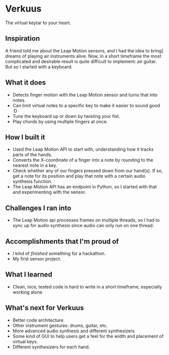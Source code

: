 # Verkuus

The virtual keytar to your heart.

## Inspiration
A friend told me about the Leap Motion sensors, and I had the idea to bring]
dreams of playing air instruments alive. Now, in a short timeframe the most
complicated and desirable result is quite difficult to implement: air guitar.
But so I started with a keyboard.

## What it does
 - Detects finger motion with the Leap Motion sensor and turns that into notes.
 - Can limit virtual notes to a specific key to make it easier to sound good :D
 - Tune the keyboard up or down by twisting your fist.
 - Play chords by using multiple fingers at once.

## How I built it
 - Used the Leap Motion API to start with, understanding how it tracks parts of the hands.
 - Converts the X-coordinate of a finger into a note by rounding to the nearest note in a key.
 - Check whether any of our fingers pressed down from our hand(s). If so, get a note for its position and play that note with a certain audio synthesis function.
 - The Leap Motion API has an endpoint in Python, so I started with that and experimenting with the sensor.

## Challenges I ran into
 - The Leap Motion api processes frames on multiple threads, so I had to sync up for audio synthesis since audio can only run on one thread.

## Accomplishments that I'm proud of
 - I kind of _finished_ something for a hackathon.
 - My first sensor project.

## What I learned
 - Clean, nice, tested code is hard to write in a short timeframe, especially working alone.

## What's next for Verkuus
 - Better code architecture.
 - Other instrument gestures: drums, guitar, etc.
 - More advanced audio synthesis and different synthesizers
 - Some kind of GUI to help users get a feel for the width and placement of virtual keys.
 - Different synthesizers for each hand.

